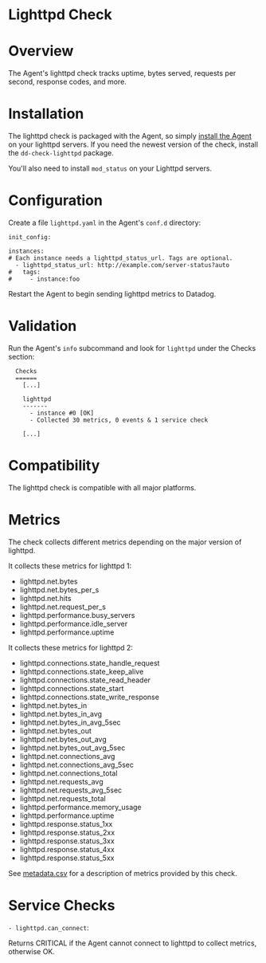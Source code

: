 # Lighttpd Check

# Overview

The Agent's lighttpd check tracks uptime, bytes served, requests per second, response codes, and more.

# Installation

The lighttpd check is packaged with the Agent, so simply [install the Agent](https://app.datadoghq.com/account/settings#agent) on your lighttpd servers. If you need the newest version of the check, install the `dd-check-lighttpd` package.

You'll also need to install `mod_status` on your Lighttpd servers.

# Configuration

Create a file `lighttpd.yaml` in the Agent's `conf.d` directory:

```
init_config:

instances:
# Each instance needs a lighttpd_status_url. Tags are optional.
  - lighttpd_status_url: http://example.com/server-status?auto
#   tags:
#     - instance:foo
```

Restart the Agent to begin sending lighttpd metrics to Datadog.

# Validation

Run the Agent's `info` subcommand and look for `lighttpd` under the Checks section:

```
  Checks
  ======
    [...]

    lighttpd
    -------
      - instance #0 [OK]
      - Collected 30 metrics, 0 events & 1 service check

    [...]
```

# Compatibility

The lighttpd check is compatible with all major platforms.

# Metrics

The check collects different metrics depending on the major version of lighttpd.

It collects these metrics for lighttpd 1:

- lighttpd.net.bytes
- lighttpd.net.bytes_per_s
- lighttpd.net.hits
- lighttpd.net.request_per_s
- lighttpd.performance.busy_servers
- lighttpd.performance.idle_server
- lighttpd.performance.uptime

It collects these metrics for lighttpd 2:

- lighttpd.connections.state_handle_request
- lighttpd.connections.state_keep_alive
- lighttpd.connections.state_read_header
- lighttpd.connections.state_start
- lighttpd.connections.state_write_response
- lighttpd.net.bytes_in
- lighttpd.net.bytes_in_avg
- lighttpd.net.bytes_in_avg_5sec
- lighttpd.net.bytes_out
- lighttpd.net.bytes_out_avg
- lighttpd.net.bytes_out_avg_5sec
- lighttpd.net.connections_avg
- lighttpd.net.connections_avg_5sec
- lighttpd.net.connections_total
- lighttpd.net.requests_avg
- lighttpd.net.requests_avg_5sec
- lighttpd.net.requests_total
- lighttpd.performance.memory_usage
- lighttpd.performance.uptime
- lighttpd.response.status_1xx
- lighttpd.response.status_2xx
- lighttpd.response.status_3xx
- lighttpd.response.status_4xx
- lighttpd.response.status_5xx

See [metadata.csv](https://github.com/DataDog/integrations-core/blob/master/lighttpd/metadata.csv) for a description of metrics provided by this check.

# Service Checks

`- lighttpd.can_connect`:

Returns CRITICAL if the Agent cannot connect to lighttpd to collect metrics, otherwise OK.
